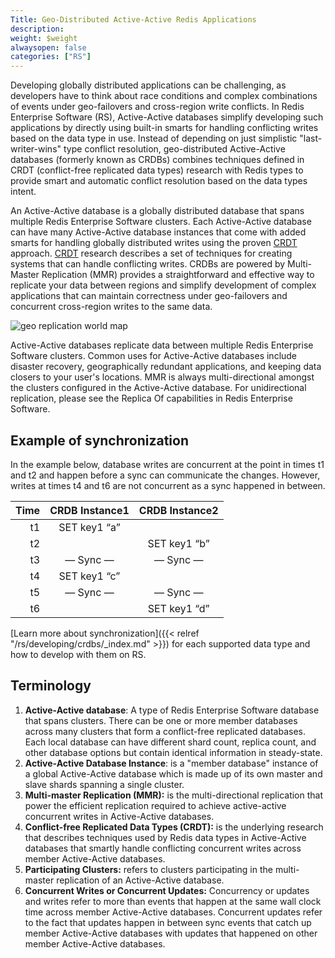 ```yaml
---
Title: Geo-Distributed Active-Active Redis Applications
description:
weight: $weight
alwaysopen: false
categories: ["RS"]
---
```

Developing globally distributed applications can be challenging, as
developers have to think about race conditions and complex combinations
of events under geo-failovers and cross-region write conflicts. In Redis Enterprise Software (RS), Active-Active databases
simplify developing such applications by directly using built-in smarts
for handling conflicting writes based on the data type in use. Instead
of depending on just simplistic "last-writer-wins" type conflict
resolution, geo-distributed Active-Active databases (formerly known as CRDBs) combines techniques defined in CRDT
(conflict-free replicated data types) research with Redis types to
provide smart and automatic conflict resolution based on the data types
intent.

An Active-Active database is a globally distributed database that spans multiple Redis
Enterprise Software clusters. Each Active-Active database can have many Active-Active database instances
that come with added smarts for handling globally distributed writes
using the proven
[CRDT](https://en.wikipedia.org/wiki/Conflict-free_replicated_data_type)
approach.
[CRDT](https://en.wikipedia.org/wiki/Conflict-free_replicated_data_type)
research describes a set of techniques for creating systems that can
handle conflicting writes. CRDBs are powered by Multi-Master Replication
(MMR) provides a straightforward and effective way to replicate your
data between regions and simplify development of complex applications
that can maintain correctness under geo-failovers and concurrent
cross-region writes to the same data.

![geo replication world
map](/images/rs/crdbs.png?width=800&height=569)

Active-Active databases replicate data between multiple Redis Enterprise Software
clusters. Common uses for Active-Active databases include disaster recovery,
geographically redundant applications, and keeping data closers to your
user's locations. MMR is always multi-directional amongst the clusters
configured in the Active-Active database. For unidirectional replication, please see the
Replica Of capabilities in Redis Enterprise Software.

## Example of synchronization

In the example below, database writes are concurrent at the point in
times t1 and t2 and happen before a sync can communicate the changes.
However, writes at times t4 and t6 are not concurrent as a sync happened
in between.

|  **Time** | **CRDB Instance1** | **CRDB Instance2** |
|  ------: | :------: | :------: |
|  t1 | SET key1 “a” |  |
|  t2 |  | SET key1 “b” |
|  t3 | — Sync — | — Sync — |
|  t4 | SET key1 “c” |  |
|  t5 | — Sync — | — Sync — |
|  t6 |  | SET key1 “d” |

[Learn more about
synchronization]({{< relref "/rs/developing/crdbs/_index.md" >}}) for
each supported data type and how to develop with them on RS.

## Terminology

1. **Active-Active database**: A
    type of Redis Enterprise Software database that spans clusters.
    There can be one or more member databases across many clusters that
    form a conflict-free replicated databases. Each local
    database can have different shard count, replica count, and other
    database options but contain identical information in steady-state.
1. **Active-Active Database Instance**: is a "member database" instance of a global Active-Active database
    which is made up of its own master and slave shards spanning a
    single cluster.
1. **Multi-master Replication (MMR):** is the multi-directional
    replication that power the efficient replication required to achieve
    active-active concurrent writes in Active-Active databases.
1. **Conflict-free Replicated Data Types (CRDT):** is the underlying
    research that describes techniques used by Redis data types in Active-Active databases
    that smartly handle conflicting concurrent writes across member
    Active-Active databases.
1. **Participating Clusters:** refers to clusters participating in the
    multi-master replication of an Active-Active database.
1. **Concurrent Writes or Concurrent Updates:** Concurrency or updates
    and writes refer to more than events that happen at the same wall
    clock time across member Active-Active databases. Concurrent updates refer to the fact
    that updates happen in between sync events that catch up member
    Active-Active databases with updates that happened on other member Active-Active databases.
